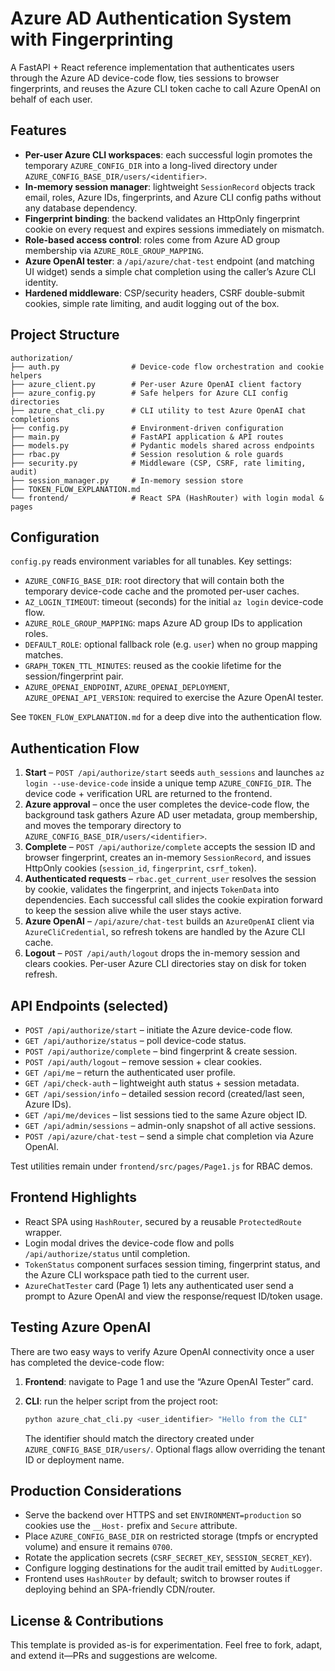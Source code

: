 # Azure AD Authentication System with Fingerprinting

A FastAPI + React reference implementation that authenticates users through the
Azure AD device-code flow, ties sessions to browser fingerprints, and reuses the
Azure CLI token cache to call Azure OpenAI on behalf of each user.

## Features

- **Per-user Azure CLI workspaces**: each successful login promotes the
  temporary `AZURE_CONFIG_DIR` into a long-lived directory under
  `AZURE_CONFIG_BASE_DIR/users/<identifier>`.
- **In-memory session manager**: lightweight `SessionRecord` objects track
  email, roles, Azure IDs, fingerprints, and Azure CLI config paths without any
  database dependency.
- **Fingerprint binding**: the backend validates an HttpOnly fingerprint cookie
  on every request and expires sessions immediately on mismatch.
- **Role-based access control**: roles come from Azure AD group membership via
  `AZURE_ROLE_GROUP_MAPPING`.
- **Azure OpenAI tester**: a `/api/azure/chat-test` endpoint (and matching UI
  widget) sends a simple chat completion using the caller’s Azure CLI identity.
- **Hardened middleware**: CSP/security headers, CSRF double-submit cookies,
  simple rate limiting, and audit logging out of the box.

## Project Structure

```
authorization/
├── auth.py                # Device-code flow orchestration and cookie helpers
├── azure_client.py        # Per-user Azure OpenAI client factory
├── azure_config.py        # Safe helpers for Azure CLI config directories
├── azure_chat_cli.py      # CLI utility to test Azure OpenAI chat completions
├── config.py              # Environment-driven configuration
├── main.py                # FastAPI application & API routes
├── models.py              # Pydantic models shared across endpoints
├── rbac.py                # Session resolution & role guards
├── security.py            # Middleware (CSP, CSRF, rate limiting, audit)
├── session_manager.py     # In-memory session store
├── TOKEN_FLOW_EXPLANATION.md
└── frontend/              # React SPA (HashRouter) with login modal & pages
```

## Configuration

`config.py` reads environment variables for all tunables. Key settings:

- `AZURE_CONFIG_BASE_DIR`: root directory that will contain both the temporary
  device-code cache and the promoted per-user caches.
- `AZ_LOGIN_TIMEOUT`: timeout (seconds) for the initial `az login` device-code
  flow.
- `AZURE_ROLE_GROUP_MAPPING`: maps Azure AD group IDs to application roles.
- `DEFAULT_ROLE`: optional fallback role (e.g. `user`) when no group mapping matches.
- `GRAPH_TOKEN_TTL_MINUTES`: reused as the cookie lifetime for the
  session/fingerprint pair.
- `AZURE_OPENAI_ENDPOINT`, `AZURE_OPENAI_DEPLOYMENT`, `AZURE_OPENAI_API_VERSION`:
  required to exercise the Azure OpenAI tester.

See `TOKEN_FLOW_EXPLANATION.md` for a deep dive into the authentication flow.

## Authentication Flow

1. **Start** – `POST /api/authorize/start` seeds `auth_sessions` and launches
   `az login --use-device-code` inside a unique temp `AZURE_CONFIG_DIR`. The
   device code + verification URL are returned to the frontend.
2. **Azure approval** – once the user completes the device-code flow, the
   background task gathers Azure AD user metadata, group membership, and moves
   the temporary directory to `AZURE_CONFIG_BASE_DIR/users/<identifier>`.
3. **Complete** – `POST /api/authorize/complete` accepts the session ID and
   browser fingerprint, creates an in-memory `SessionRecord`, and issues
   HttpOnly cookies (`session_id`, `fingerprint`, `csrf_token`).
4. **Authenticated requests** – `rbac.get_current_user` resolves the session by
   cookie, validates the fingerprint, and injects `TokenData` into dependencies.
   Each successful call slides the cookie expiration forward to keep the session
   alive while the user stays active.
5. **Azure OpenAI** – `/api/azure/chat-test` builds an `AzureOpenAI` client via
   `AzureCliCredential`, so refresh tokens are handled by the Azure CLI cache.
6. **Logout** – `POST /api/auth/logout` drops the in-memory session and clears
   cookies. Per-user Azure CLI directories stay on disk for token refresh.

## API Endpoints (selected)

- `POST /api/authorize/start` – initiate the Azure device-code flow.
- `GET /api/authorize/status` – poll device-code status.
- `POST /api/authorize/complete` – bind fingerprint & create session.
- `POST /api/auth/logout` – remove session + clear cookies.
- `GET /api/me` – return the authenticated user profile.
- `GET /api/check-auth` – lightweight auth status + session metadata.
- `GET /api/session/info` – detailed session record (created/last seen, Azure IDs).
- `GET /api/me/devices` – list sessions tied to the same Azure object ID.
- `GET /api/admin/sessions` – admin-only snapshot of all active sessions.
- `POST /api/azure/chat-test` – send a simple chat completion via Azure OpenAI.

Test utilities remain under `frontend/src/pages/Page1.js` for RBAC demos.

## Frontend Highlights

- React SPA using `HashRouter`, secured by a reusable `ProtectedRoute` wrapper.
- Login modal drives the device-code flow and polls `/api/authorize/status` until
  completion.
- `TokenStatus` component surfaces session timing, fingerprint status, and the
  Azure CLI workspace path tied to the current user.
- `AzureChatTester` card (Page 1) lets any authenticated user send a prompt to
  Azure OpenAI and view the response/request ID/token usage.

## Testing Azure OpenAI

There are two easy ways to verify Azure OpenAI connectivity once a user has
completed the device-code flow:

1. **Frontend**: navigate to Page 1 and use the “Azure OpenAI Tester” card.
2. **CLI**: run the helper script from the project root:

   ```bash
   python azure_chat_cli.py <user_identifier> "Hello from the CLI"
   ```

   The identifier should match the directory created under
   `AZURE_CONFIG_BASE_DIR/users/`. Optional flags allow overriding the tenant ID
   or deployment name.

## Production Considerations

- Serve the backend over HTTPS and set `ENVIRONMENT=production` so cookies use
  the `__Host-` prefix and `Secure` attribute.
- Place `AZURE_CONFIG_BASE_DIR` on restricted storage (tmpfs or encrypted
  volume) and ensure it remains `0700`.
- Rotate the application secrets (`CSRF_SECRET_KEY`, `SESSION_SECRET_KEY`).
- Configure logging destinations for the audit trail emitted by `AuditLogger`.
- Frontend uses `HashRouter` by default; switch to browser routes if deploying
  behind an SPA-friendly CDN/router.

## License & Contributions

This template is provided as-is for experimentation. Feel free to fork, adapt,
and extend it—PRs and suggestions are welcome.
